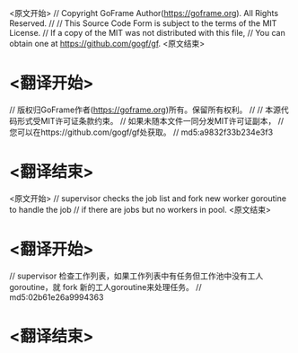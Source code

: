 
<原文开始>
// Copyright GoFrame Author(https://goframe.org). All Rights Reserved.
//
// This Source Code Form is subject to the terms of the MIT License.
// If a copy of the MIT was not distributed with this file,
// You can obtain one at https://github.com/gogf/gf.
<原文结束>

# <翻译开始>
// 版权归GoFrame作者(https://goframe.org)所有。保留所有权利。
//
// 本源代码形式受MIT许可证条款约束。
// 如果未随本文件一同分发MIT许可证副本，
// 您可以在https://github.com/gogf/gf处获取。
// md5:a9832f33b234e3f3
# <翻译结束>


<原文开始>
// supervisor checks the job list and fork new worker goroutine to handle the job
// if there are jobs but no workers in pool.
<原文结束>

# <翻译开始>
// supervisor 检查工作列表，如果工作列表中有任务但工作池中没有工人goroutine，就 fork 新的工人goroutine来处理任务。
// md5:02b61e26a9994363
# <翻译结束>


